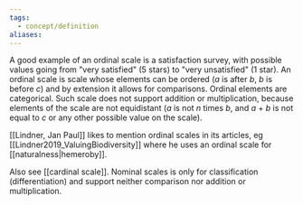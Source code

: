 ```yaml
---
tags:
  - concept/definition
aliases:
---
```

A good example of an ordinal scale is a satisfaction survey, with possible values going from "very satisfied" (5 stars) to "very unsatisfied" (1 star).
An ordinal scale is scale whose elements can be ordered ($a$ is after $b$, $b$ is before $c$) and by extension it allows for comparisons. Ordinal elements are categorical.
Such scale does not support addition or multiplication, because elements of the scale are not equidistant ($a$ is not $n$ times $b$, and $a$ + $b$ is not equal to $c$ or any other possible value on the scale).

[[Lindner, Jan Paul]] likes to mention ordinal scales in its articles, eg [[Lindner2019_ValuingBiodiversity]] where he uses an ordinal scale for [[naturalness|hemeroby]].

Also see [[cardinal scale]].
Nominal scales is only for classification (differentiation) and support neither comparison nor addition or multiplication.